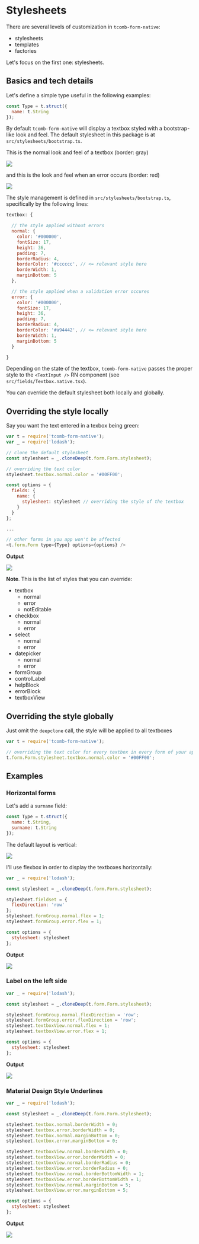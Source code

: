 # Stylesheets

There are several levels of customization in `tcomb-form-native`:

- stylesheets
- templates
- factories

Let's focus on the first one: stylesheets.

## Basics and tech details

Let's define a simple type useful in the following examples:

```js
const Type = t.struct({
  name: t.String
});
```

By default `tcomb-form-native` will display a textbox styled with a bootstrap-like look and feel. The default stylesheet in this package is at `src/stylesheets/bootstrap.ts`.

This is the normal look and feel of a textbox (border: gray)

![](images/stylesheets/1.png)

and this is the look and feel when an error occurs (border: red)

![](images/stylesheets/2.png)

The style management is defined in `src/stylesheets/bootstrap.ts`, specifically by the following lines:

```js
textbox: {

  // the style applied without errors
  normal: {
    color: '#000000',
    fontSize: 17,
    height: 36,
    padding: 7,
    borderRadius: 4,
    borderColor: '#cccccc', // <= relevant style here
    borderWidth: 1,
    marginBottom: 5
  },

  // the style applied when a validation error occures
  error: {
    color: '#000000',
    fontSize: 17,
    height: 36,
    padding: 7,
    borderRadius: 4,
    borderColor: '#a94442', // <= relevant style here
    borderWidth: 1,
    marginBottom: 5
  }

}
```

Depending on the state of the textbox, `tcomb-form-native` passes the proper style to the `<TextInput />` RN component (see `src/fields/Textbox.native.tsx`).

You can override the default stylesheet both locally and globally.

## Overriding the style locally

Say you want the text entered in a texbox being green:

```js
var t = require('tcomb-form-native');
var _ = require('lodash');

// clone the default stylesheet
const stylesheet = _.cloneDeep(t.form.Form.stylesheet);

// overriding the text color
stylesheet.textbox.normal.color = '#00FF00';

const options = {
  fields: {
    name: {
      stylesheet: stylesheet // overriding the style of the textbox
    }
  }
};

...

// other forms in you app won't be affected
<t.form.Form type={Type} options={options} />
```

**Output**

![](images/stylesheets/3.png)

**Note**. This is the list of styles that you can override:

- textbox
  - normal
  - error
  - notEditable
- checkbox
  - normal
  - error
- select
  - normal
  - error
- datepicker
  - normal
  - error
- formGroup
- controlLabel
- helpBlock
- errorBlock
- textboxView

## Overriding the style globally

Just omit the `deepclone` call, the style will be applied to all textboxes

```js
var t = require('tcomb-form-native');

// overriding the text color for every textbox in every form of your app
t.form.Form.stylesheet.textbox.normal.color = '#00FF00';
```

## Examples

### Horizontal forms

Let's add a `surname` field:

```js
const Type = t.struct({
  name: t.String,
  surname: t.String
});
```

The default layout is vertical:

![](images/stylesheets/4.png)

I'll use flexbox in order to display the textboxes horizontally:

```js
var _ = require('lodash');

const stylesheet = _.cloneDeep(t.form.Form.stylesheet);

stylesheet.fieldset = {
  flexDirection: 'row'
};
stylesheet.formGroup.normal.flex = 1;
stylesheet.formGroup.error.flex = 1;

const options = {
  stylesheet: stylesheet
};
```

**Output**

![](images/stylesheets/5.png)

### Label on the left side

```js
var _ = require('lodash');

const stylesheet = _.cloneDeep(t.form.Form.stylesheet);

stylesheet.formGroup.normal.flexDirection = 'row';
stylesheet.formGroup.error.flexDirection = 'row';
stylesheet.textboxView.normal.flex = 1;
stylesheet.textboxView.error.flex = 1;

const options = {
  stylesheet: stylesheet
};
```

**Output**

![](images/stylesheets/6.png)


### Material Design Style Underlines

```js
var _ = require('lodash');

const stylesheet = _.cloneDeep(t.form.Form.stylesheet);

stylesheet.textbox.normal.borderWidth = 0;
stylesheet.textbox.error.borderWidth = 0;
stylesheet.textbox.normal.marginBottom = 0;
stylesheet.textbox.error.marginBottom = 0;

stylesheet.textboxView.normal.borderWidth = 0;
stylesheet.textboxView.error.borderWidth = 0;
stylesheet.textboxView.normal.borderRadius = 0;
stylesheet.textboxView.error.borderRadius = 0;
stylesheet.textboxView.normal.borderBottomWidth = 1;
stylesheet.textboxView.error.borderBottomWidth = 1;
stylesheet.textboxView.normal.marginBottom = 5;
stylesheet.textboxView.error.marginBottom = 5;

const options = {
  stylesheet: stylesheet
};
```

**Output**

![](images/stylesheets/7.png)

